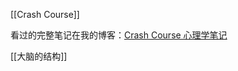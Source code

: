 ---
---

[[Crash Course]]

看过的完整笔记在我的博客：[Crash Course 心理学笔记](https://shutgnblink.me/2022/crash-course-%E5%BF%83%E7%90%86%E5%AD%A6%E7%AC%94%E8%AE%B0/)

[[大脑的结构]]